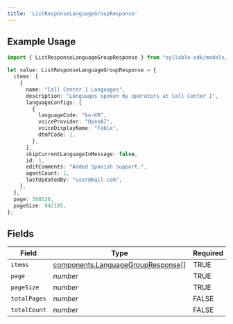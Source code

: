 ```yaml
---
title: 'ListResponseLanguageGroupResponse'
---
```


## Example Usage

```typescript
import { ListResponseLanguageGroupResponse } from "syllable-sdk/models/components";

let value: ListResponseLanguageGroupResponse = {
  items: [
    {
      name: "Call Center 1 Languages",
      description: "Languages spoken by operators at Call Center 1",
      languageConfigs: [
        {
          languageCode: "ko-KR",
          voiceProvider: "OpenAI",
          voiceDisplayName: "Fable",
          dtmfCode: 1,
        },
      ],
      skipCurrentLanguageInMessage: false,
      id: 1,
      editComments: "Added Spanish support.",
      agentCount: 1,
      lastUpdatedBy: "user@mail.com",
    },
  ],
  page: 308528,
  pageSize: 942185,
};
```

## Fields

| Field                                                                                  | Type                                                                                   | Required                                                                               | Description                                                                            |
| -------------------------------------------------------------------------------------- | -------------------------------------------------------------------------------------- | -------------------------------------------------------------------------------------- | -------------------------------------------------------------------------------------- |
| `items`                                                                                | [components.LanguageGroupResponse](/sdk-docs/models/components/languagegroupresponse)[] | TRUE                                                                     | N/A                                                                                    |
| `page`                                                                                 | *number*                                                                               | TRUE                                                                     | N/A                                                                                    |
| `pageSize`                                                                             | *number*                                                                               | TRUE                                                                     | N/A                                                                                    |
| `totalPages`                                                                           | *number*                                                                               | FALSE                                                                     | N/A                                                                                    |
| `totalCount`                                                                           | *number*                                                                               | FALSE                                                                     | N/A                                                                                    |